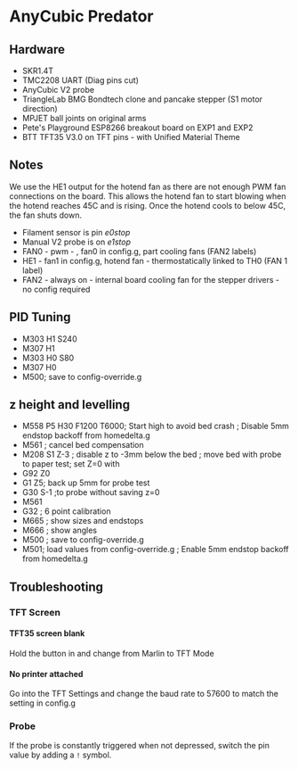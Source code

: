 # AnyCubic Predator

## Hardware

* SKR1.4T
* TMC2208 UART (Diag pins cut)
* AnyCubic V2 probe
* TriangleLab BMG Bondtech clone and pancake stepper (S1 motor direction)
* MPJET ball joints on original arms
* Pete's Playground ESP8266 breakout board on EXP1 and EXP2
* BTT TFT35 V3.0 on TFT pins - with Unified Material Theme

## Notes

We use the HE1 output for the hotend fan as there are not enough PWM fan connections on the board. This allows the hotend fan to start blowing when the hotend reaches 45C and is rising. Once the hotend cools to below 45C, the fan shuts down.

- Filament sensor is pin _e0stop_
- Manual V2 probe is on _e1stop_
- FAN0 - pwm - , fan0 in config.g, part cooling fans (FAN2 labels)
- HE1 - fan1 in config.g, hotend fan - thermostatically linked to TH0 (FAN 1 label)
- FAN2 - always on - internal board cooling fan for the stepper drivers - no config required

## PID Tuning

- M303 H1 S240
- M307 H1
- M303 H0 S80
- M307 H0
- M500; save to config-override.g

## z height and levelling

- M558 P5 H30 F1200 T6000; Start high to avoid bed crash
; Disable 5mm endstop backoff from homedelta.g
- M561 ; cancel bed compensation
- M208 S1 Z-3 ; disable z to -3mm below the bed
; move bed with probe to paper test; set Z=0 with
- G92 Z0
- G1 Z5; back up 5mm for probe test
- G30 S-1 ;to probe without saving z=0
- M561
- G32 ; 6 point calibration
- M665 ; show sizes and endstops
- M666 ; show angles
- M500 ; save to config-override.g
- M501; load values from config-override.g
; Enable 5mm endstop backoff from homedelta.g

## Troubleshooting

### TFT Screen

#### TFT35 screen blank

Hold the button in and change from Marlin to TFT Mode

#### No printer attached

Go into the TFT Settings and change the baud rate to 57600 to match the setting in config.g

### Probe

If the probe is constantly triggered when not depressed, switch the pin value by adding a `!` symbol.

